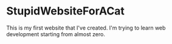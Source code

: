 # StupidWebsiteForACat
This is my first website that I've created. I'm trying to learn web development starting from almost zero. 
